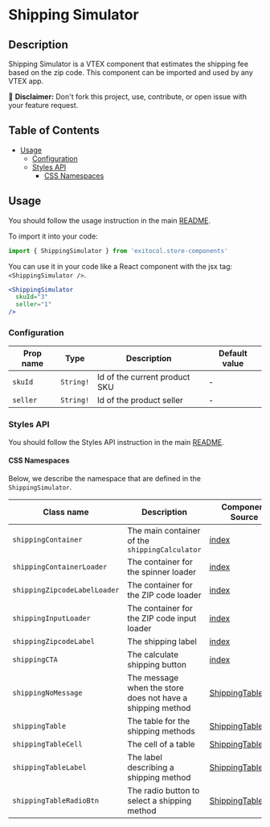 # Shipping Simulator

## Description

Shipping Simulator is a VTEX component that estimates the shipping fee based on the zip code. This component can be imported and used by any VTEX app.

:loudspeaker: **Disclaimer:** Don't fork this project, use, contribute, or open issue with your feature request.

## Table of Contents
- [Usage](#usage)
  - [Configuration](#configuration)
  - [Styles API](#styles-api)
    - [CSS Namespaces](#css-namespaces)

## Usage
You should follow the usage instruction in the main [README](https://github.com/vtex-apps/store-components/blob/master/README.md#usage).

To import it into your code: 
```js
import { ShippingSimulator } from 'exitocol.store-components'
```

You can use it in your code like a React component with the jsx tag: `<ShippingSimulator />`. 

```jsx
<ShippingSimulator
  skuId="3"
  seller="1"
/>
```

### Configuration

| Prop name          | Type      | Description                   | Default value |
| ------------------ | --------- | ----------------------------- | ------------- |
| `skuId`            | `String!` | Id of the current product SKU | - |
| `seller`           | `String!` | Id of the product seller      | - |

### Styles API

You should follow the Styles API instruction in the main [README](/README.md#styles-api).

#### CSS Namespaces
Below, we describe the namespace that are defined in the `ShippingSimulator`.

| Class name | Description | Component Source |
| ---------- | ----------- | ---------------- |
| `shippingContainer` | The main container of the `shippingCalculator` | [index](/react/components/ShippingSimulator/index.js) |
| `shippingContainerLoader` | The container for the spinner loader | [index](/react/components/ShippingSimulator/index.js) |
| `shippingZipcodeLabelLoader` | The container for the ZIP code loader | [index](/react/components/ShippingSimulator/index.js) |
| `shippingInputLoader` | The container for the ZIP code input loader | [index](/react/components/ShippingSimulator/index.js) |
| `shippingZipcodeLabel` | The shipping label | [index](/react/components/ShippingSimulator/index.js) |
| `shippingCTA` | The calculate shipping button | [index](/react/components/ShippingSimulator/index.js) |
| `shippingNoMessage` | The message when the store does not have a shipping method | [ShippingTable](/react/components/ShippingSimulator/components/ShippingTable.js) |
| `shippingTable` | The table for the shipping methods | [ShippingTable](/react/components/ShippingSimulator/components/ShippingTable.js) |
| `shippingTableCell` | The cell of a table | [ShippingTableRow](/react/components/ShippingSimulator/components/ShippingTableRow.js) |
| `shippingTableLabel` | The label describing a shipping method | [ShippingTableRow](/react/components/ShippingSimulator/components/ShippingTableRow.js) |
| `shippingTableRadioBtn` | The radio button to select a shipping method | [ShippingTableRow](/react/components/ShippingSimulator/components/ShippingTableRow.js) |